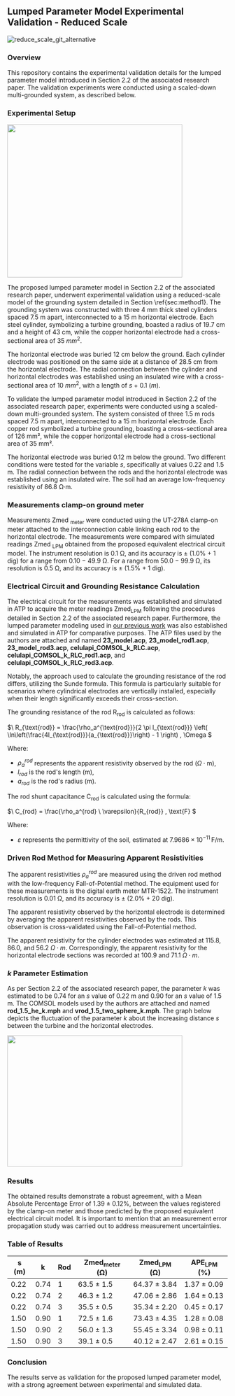 ## Lumped Parameter Model Experimental Validation - Reduced Scale

![reduce_scale_git_alternative](https://github.com/Alexandregiacomellileal/lumped_parameter_model_experimental_validation_alternative/assets/96079504/42daa77c-4bac-4b21-8305-aef9f31a88cd)

### Overview

This repository contains the experimental validation details for the lumped parameter model introduced in Section 2.2 of the associated research paper. The validation experiments were conducted using a scaled-down multi-grounded system, as described below.

### Experimental Setup

<img src="https://github.com/Alexandregiacomellileal/lumped_parameter_model_experimental_validation_alternative/assets/96079504/2ae43894-9204-4769-99b4-26f66578caee" width="400" height="350">

The proposed lumped parameter model in Section 2.2 of the associated research paper, underwent experimental validation using a reduced-scale model of the grounding system detailed in Section \ref{sec:method1}. The grounding system was constructed with three 4 mm thick steel cylinders spaced 7.5 m apart, interconnected to a 15 m horizontal electrode. Each steel cylinder, symbolizing a turbine grounding, boasted a radius of 19.7 cm and a height of 43 cm, while the copper horizontal electrode had a cross-sectional area of 35 $mm^2$.

The horizontal electrode was buried 12 cm below the ground. Each cylinder electrode was positioned on the same side at a distance of 28.5 cm from the horizontal electrode. The radial connection between the cylinder and horizontal electrodes was established using an insulated wire with a cross-sectional area of 10 $mm^2$, with a length of $s$ + 0.1 $(m)$.

To validate the lumped parameter model introduced in Section 2.2 of the associated research paper, experiments were conducted using a scaled-down multi-grounded system. The system consisted of three 1.5 m rods spaced 7.5 m apart, interconnected to a 15 m horizontal electrode. Each copper rod symbolized a turbine grounding, boasting a cross-sectional area of 126 mm², while the copper horizontal electrode had a cross-sectional area of 35 mm².

The horizontal electrode was buried 0.12 m below the ground. Two different conditions were tested for the variable $s$, specifically at values 0.22 and 1.5 m. The radial connection between the rods and the horizontal electrode was established using an insulated wire. The soil had an average low-frequency resistivity of 86.8 Ω·m.

### Measurements clamp-on ground meter

Measurements Zmed <sub>meter</sub> were conducted using the UT-278A clamp-on meter attached to the interconnection cable linking each rod to the horizontal electrode. The measurements were compared with simulated readings Zmed <sub>LPM</sub> obtained from the proposed equivalent electrical circuit model. The instrument resolution is 0.1 Ω, and its accuracy is ± (1.0% + 1 dig) for a range from 0.10 − 49.9 Ω. For a range from 50.0 − 99.9 Ω, its resolution is 0.5 Ω, and its accuracy is ± (1.5% + 1 dig).

### Electrical Circuit and Grounding Resistance Calculation

The electrical circuit for the measurements was established and simulated in ATP to acquire the meter readings Zmed<sub>LPM</sub> following the procedures detailed in Section 2.2 of the associated research paper. Furthermore, the lumped parameter modeling used in [our previous work](https://github.com/Alexandregiacomellileal/A-New-Approach-Towards-Error-Reduction-in-Ground-Resistance-Measurements-Based-on-Clamp-on-Method) was also established and simulated in ATP for comparative purposes. The ATP files used by the authors are attached and named **23_model.acp**, **23_model_rod1.acp**, **23_model_rod3.acp**, **celulapi_COMSOL_k_RLC.acp**, **celulapi_COMSOL_k_RLC_rod1.acp**, and **celulapi_COMSOL_k_RLC_rod3.acp**. 

Notably, the approach used to calculate the grounding resistance of the rod differs, utilizing the Sunde formula. This formula is particularly suitable for scenarios where cylindrical electrodes are vertically installed, especially when their length significantly exceeds their cross-section. 

The grounding resistance of the rod R<sub>rod</sub> is calculated as follows:

$\ R_{\text{rod}} = \frac{\rho_a^{\text{rod}}}{2 \pi l_{\text{rod}}} \left( \ln\left(\frac{4l_{\text{rod}}}{a_{\text{rod}}}\right) - 1 \right) \, \Omega \$

Where:
- $\rho_a^{rod}$ represents the apparent resistivity observed by the rod ($\Omega \cdot \text{m}$),
- $l_{rod}$ is the rod's length (m),
- $a_{rod}$ is the rod's radius (m).

The rod shunt capacitance C<sub>rod</sub> is calculated using the formula:

$\ C_{rod} = \frac{\rho_a^{rod} \ \varepsilon}{R_{rod}} \, \text{F} \$

Where:
- $\varepsilon$ represents the permittivity of the soil, estimated at $7.9686 \times 10^{-11} \, \text{F/m}$.

### Driven Rod Method for Measuring Apparent Resistivities

The apparent resistivities $\rho_a^{rod}$ are measured using the driven rod method with the low-frequency Fall-of-Potential method. The equipment used for these measurements is the digital earth meter MTR-1522. The instrument resolution is 0.01 Ω, and its accuracy is ± (2.0% + 20 dig).

The apparent resistivity observed by the horizontal electrode is determined by averaging the apparent resistivities observed by the rods. This observation is cross-validated using the Fall-of-Potential method.

The apparent resistivity for the cylinder electrodes was estimated at 115.8, 86.0, and 56.2 $\Omega \cdot m$. Correspondingly, the apparent resistivity for the horizontal electrode sections was recorded at 100.9 and 71.1 $\Omega \cdot m$.

### $k$ Parameter Estimation

As per Section 2.2 of the associated research paper, the parameter $k$ was estimated to be 0.74 for an $s$ value of 0.22 m and 0.90 for an $s$ value of 1.5 m.
The COMSOL models used by the authors are attached and named **rod_1.5_he_k.mph** and **vrod_1.5_two_sphere_k.mph**. The graph below depicts the fluctuation of the parameter $k$ about the increasing distance $s$ between the turbine and the horizontal electrodes.

<img src="https://github.com/Alexandregiacomellileal/lumped_parameter_model_experimental_validation/assets/96079504/f3d72683-0fc8-4b29-bddf-039e2b4e0f16" width="400" height="300">

### Results

The obtained results demonstrate a robust agreement, with a Mean Absolute Percentage Error of 1.39 ± 0.12%, between the values registered by the clamp-on meter and those predicted by the proposed equivalent electrical circuit model. It is important to mention that an measurement error propagation study was carried out to address measurement uncertainties.

### Table of Results

| s (m) | k | Rod | Zmed<sub>meter</sub> (Ω) | Zmed<sub>LPM</sub> (Ω) | APE<sub>LPM</sub> (%) |
|-------|---|-----|-------------------|----------------|---------------|
| 0.22  | 0.74 | 1 | 63.5 ± 1.5 | 64.37 ± 3.84 | 1.37 ± 0.09 |
| 0.22  | 0.74 | 2 | 46.3 ± 1.2 | 47.06 ± 2.86 | 1.64 ± 0.13 |
| 0.22  | 0.74 | 3 | 35.5 ± 0.5 | 35.34 ± 2.20 | 0.45 ± 0.17 |
| 1.50  | 0.90 | 1 | 72.5 ± 1.6 | 73.43 ± 4.35 | 1.28 ± 0.08 |
| 1.50  | 0.90 | 2 | 56.0 ± 1.3 | 55.45 ± 3.34 | 0.98 ± 0.11 |
| 1.50  | 0.90 | 3 | 39.1 ± 0.5 | 40.12 ± 2.47 | 2.61 ± 0.15 |

### Conclusion

The results serve as validation for the proposed lumped parameter model, with a strong agreement between experimental and simulated data.

